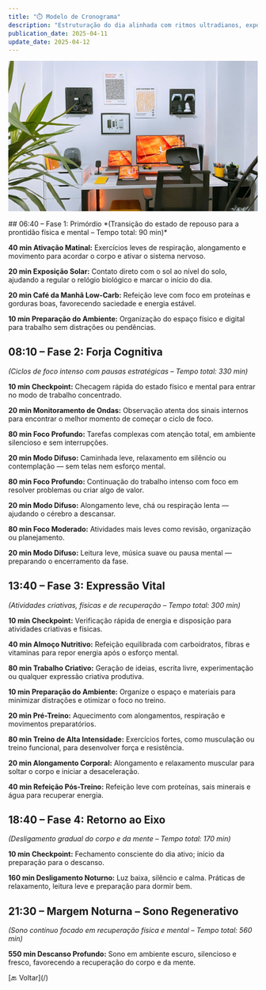 ```yaml
---
title: "⏱️ Modelo de Cronograma"
description: "Estruturação do dia alinhada com ritmos ultradianos, exposição solar, checkpoints estratégicos e máxima performance cognitiva e física."
publication_date: 2025-04-11
update_date: 2025-04-12
---
```


![[Fonte: Afshin T2Y / Unsplash]](/assets/images/afshin-t2y-3_PVkGcXqgQ-unsplash.jpg "Pôr do sol")

<section class="section">
## 06:40 – Fase 1: Primórdio
*(Transição do estado de repouso para a prontidão física e mental – Tempo total: 90 min)*  

**40 min Ativação Matinal:** Exercícios leves de respiração, alongamento e movimento para acordar o corpo e ativar o sistema nervoso.

**20 min Exposição Solar:** Contato direto com o sol ao nível do solo, ajudando a regular o relógio biológico e marcar o início do dia.

**20 min Café da Manhã Low-Carb:** Refeição leve com foco em proteínas e gorduras boas, favorecendo saciedade e energia estável.

**10 min Preparação do Ambiente:** Organização do espaço físico e digital para trabalho sem distrações ou pendências.

## 08:10 – Fase 2: Forja Cognitiva
*(Ciclos de foco intenso com pausas estratégicas – Tempo total: 330 min)*  

**10 min Checkpoint:** Checagem rápida do estado físico e mental para entrar no modo de trabalho concentrado.

**20 min Monitoramento de Ondas:** Observação atenta dos sinais internos para encontrar o melhor momento de começar o ciclo de foco.

**80 min Foco Profundo:** Tarefas complexas com atenção total, em ambiente silencioso e sem interrupções.

**20 min Modo Difuso:** Caminhada leve, relaxamento em silêncio ou contemplação — sem telas nem esforço mental.

**80 min Foco Profundo:** Continuação do trabalho intenso com foco em resolver problemas ou criar algo de valor.

**20 min Modo Difuso:** Alongamento leve, chá ou respiração lenta — ajudando o cérebro a descansar.

**80 min Foco Moderado:** Atividades mais leves como revisão, organização ou planejamento.

**20 min Modo Difuso:** Leitura leve, música suave ou pausa mental — preparando o encerramento da fase.

## 13:40 – Fase 3: Expressão Vital
*(Atividades criativas, físicas e de recuperação – Tempo total: 300 min)*  

**10 min Checkpoint:** Verificação rápida de energia e disposição para atividades criativas e físicas.

**40 min Almoço Nutritivo:** Refeição equilibrada com carboidratos, fibras e vitaminas para repor energia após o esforço mental.

**80 min Trabalho Criativo:** Geração de ideias, escrita livre, experimentação ou qualquer expressão criativa produtiva.

**10 min Preparação do Ambiente:** Organize o espaço e materiais para minimizar distrações e otimizar o foco no treino.

**20 min Pré-Treino:** Aquecimento com alongamentos, respiração e movimentos preparatórios.

**80 min Treino de Alta Intensidade:** Exercícios fortes, como musculação ou treino funcional, para desenvolver força e resistência.

**20 min Alongamento Corporal:** Alongamento e relaxamento muscular para soltar o corpo e iniciar a desaceleração.

**40 min Refeição Pós-Treino:** Refeição leve com proteínas, sais minerais e água para recuperar energia.

## 18:40 – Fase 4: Retorno ao Eixo
*(Desligamento gradual do corpo e da mente – Tempo total: 170 min)*  

**10 min Checkpoint:** Fechamento consciente do dia ativo; início da preparação para o descanso.

**160 min Desligamento Noturno:** Luz baixa, silêncio e calma. Práticas de relaxamento, leitura leve e preparação para dormir bem.

## 21:30 – Margem Noturna – Sono Regenerativo
*(Sono contínuo focado em recuperação física e mental – Tempo total: 560 min)*  

**550 min Descanso Profundo:** Sono em ambiente escuro, silencioso e fresco, favorecendo a recuperação do corpo e da mente.
</section>

<section class="section text-center">[🔙 Voltar](/)</section>
